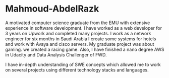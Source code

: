 # Mahmoud-AbdelRazk

A motivated computer science graduate from the EMU with extensive experience in software development. I have worked as a web developer for 3 years on Upwork and completed many projects. I work as a network engineer for six months in Saudi Arabia I create some systems for hotels and work with Avaya and cisco servers. My graduate project was about gaming. we created a racing game. Also, I have finished a nano degree AWS in Udacity and Data Analysis Challenger of FWD. 

I have in-depth understanding of SWE concepts which allowed me to work on several projects using different technology stacks and languages.
